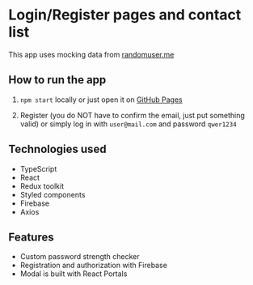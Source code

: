 # Login/Register pages and contact list

This app uses mocking data from [randomuser.me](https://randomuser.me/)

## How to run the app

1. `npm start` locally or just open it on [GitHub Pages](https://svinohryak.github.io/login-page-contact-list)

2. Register (you do NOT have to confirm the email, just put something valid) or simply log in with `user@mail.com` and password `qwer1234`

## Technologies used

- TypeScript
- React
- Redux toolkit
- Styled components
- Firebase
- Axios

## Features

- Custom password strength checker
- Registration and authorization with Firebase
- Modal is built with React Portals
